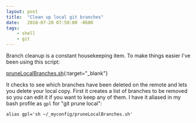 ```yaml
---
layout: post
title:  "Clean up local git branches"
date:   2018-07-20 07:50:00 -0600
tags:
    - shell
    - git
---
```


Branch cleanup is a constant housekeeping item. To make things easier I've been using this script:

[pruneLocalBranches.sh](https://gist.github.com/brawlins/98563783155ac28fe8e317c0a3af26c9){:target="_blank"}

It checks to see which branches have been deleted on the remote and lets you delete your local copy. First it creates a list of branches to be removed so you can edit it if you want to keep any of them. I have it aliased in my bash profile as `gpl` for "git prune local": 

```
alias gpl='sh ~/_myconfig/pruneLocalBranches.sh'
```

